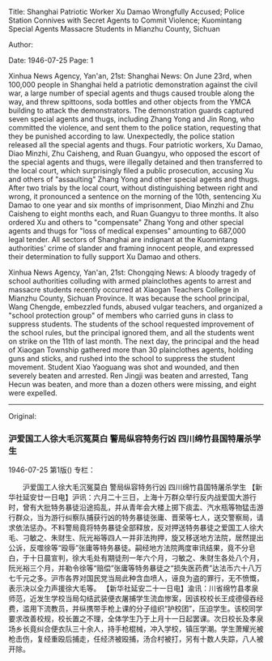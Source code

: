 Title: Shanghai Patriotic Worker Xu Damao Wrongfully Accused; Police Station Connives with Secret Agents to Commit Violence; Kuomintang Special Agents Massacre Students in Mianzhu County, Sichuan

Author:

Date: 1946-07-25
Page: 1

Xinhua News Agency, Yan'an, 21st: Shanghai News: On June 23rd, when 100,000 people in Shanghai held a patriotic demonstration against the civil war, a large number of special agents and thugs caused trouble along the way, and threw spittoons, soda bottles and other objects from the YMCA building to attack the demonstrators. The demonstration guards captured seven special agents and thugs, including Zhang Yong and Jin Rong, who committed the violence, and sent them to the police station, requesting that they be punished according to law. Unexpectedly, the police station released all the special agents and thugs. Four patriotic workers, Xu Damao, Diao Minzhi, Zhu Caisheng, and Ruan Guangyu, who opposed the escort of the special agents and thugs, were illegally detained and then transferred to the local court, which surprisingly filed a public prosecution, accusing Xu and others of "assaulting" Zhang Yong and other special agents and thugs. After two trials by the local court, without distinguishing between right and wrong, it pronounced a sentence on the morning of the 10th, sentencing Xu Damao to one year and six months of imprisonment, Diao Minzhi and Zhu Caisheng to eight months each, and Ruan Guangyu to three months. It also ordered Xu and others to "compensate" Zhang Yong and other special agents and thugs for "loss of medical expenses" amounting to 687,000 legal tender. All sectors of Shanghai are indignant at the Kuomintang authorities' crime of slander and framing innocent people, and expressed their determination to fully support Xu Damao and others.

Xinhua News Agency, Yan'an, 21st: Chongqing News: A bloody tragedy of school authorities colluding with armed plainclothes agents to arrest and massacre students recently occurred at Xiaogan Teachers College in Mianzhu County, Sichuan Province. It was because the school principal, Wang Chengde, embezzled funds, abused vulgar teachers, and organized a "school protection group" of members who carried guns in class to suppress students. The students of the school requested improvement of the school rules, but the principal ignored them, and all the students went on strike on the 11th of last month. The next day, the principal and the head of Xiaogan Township gathered more than 30 plainclothes agents, holding guns and sticks, and rushed into the school to suppress the student movement. Student Xiao Yaoguang was shot and wounded, and then severely beaten and arrested. Ren Jingji was beaten and arrested, Tang Hecun was beaten, and more than a dozen others were missing, and eight were expelled.



<hr /> 

Original: 


### 沪爱国工人徐大毛沉冤莫白  警局纵容特务行凶  四川绵竹县国特屠杀学生

1946-07-25
第1版()
专栏：

　　沪爱国工人徐大毛沉冤莫白
    警局纵容特务行凶
    四川绵竹县国特屠杀学生
    【新华社延安廿一日电】沪讯：六月二十三日，上海十万群众举行反内战爱国大游行时，曾有大批特务暴徒沿途捣乱，并从青年会大楼上掷下痰盂、汽水瓶等物猛击游行群众，当为游行纠察队捕获行凶的特务暴徒张庸、晋荣等七人，送交警察局，请求依法惩办。不料警局竟将特务暴徒全部释放，反对押送特务暴徒之爱国工人徐大毛、刁敏之、朱财生、阮光裕等四人一并非法拘押，旋又移送地方法院，居然提出公诉，反噬徐等“殴辱”张庸等特务暴徒。嗣经地方法院两度审讯结果，竟不分皂白，于十日晨宣判，徐大毛处有期徒刑一年六个月，刁敏之、朱财生各处八个月，阮光裕三个月，并勒令徐等“赔偿”张庸等特务暴徒之“损失医药费”达法币六十八万七千元之多。沪市各界对国民党当局此种含血喷人，诬良为盗的罪行，无不愤慨，表示决以全力声援徐大毛等。
    【新华社延安二十一日电】渝讯：川省绵竹县孝泉师范，近发生学校当局勾结武装便衣屠捕学生流血惨案，因该校校长王成德侵吞经费，滥用下流教员，并纵携带手枪上课的分子组织“护校团”，压迫学生。该校同学要求改善校规，校长置之不理，全体学生乃于上月十一日起罢课。次日校长及孝泉场乡长竟纠合便衣队三十余人，持手枪棍械，冲入学校，镇压学潮。学生萧耀光被枪击伤，复经重殴后捕走，任经济被殴捕，汤合村被打，另有十数人失踪，八人被开除。
